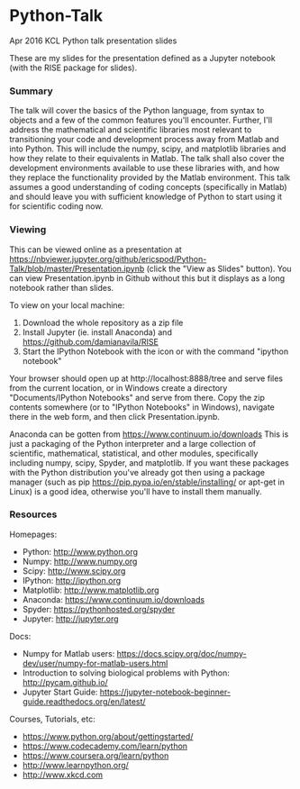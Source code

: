 # Python-Talk
Apr 2016 KCL Python talk presentation slides

These are my slides for the presentation defined as a Jupyter notebook (with the RISE package for slides).

### Summary
The talk will cover the basics of the Python language, from syntax to objects and a few of the common features you'll encounter. Further, I'll address the mathematical and scientific libraries most relevant to transitioning your code and development process away from Matlab and into Python. This will include the numpy, scipy, and matplotlib libraries and how they relate to their equivalents in Matlab. The talk shall also cover the development environments available to use these libraries with, and how they replace the functionality provided by the Matlab environment. This talk assumes a good understanding of coding concepts (specifically in Matlab) and should leave you with sufficient knowledge of Python to start using it for scientific coding now.

### Viewing
This can be viewed online as a presentation at https://nbviewer.jupyter.org/github/ericspod/Python-Talk/blob/master/Presentation.ipynb (click the "View as Slides" button). You can view Presentation.ipynb in Github without this but it displays as a long notebook rather than slides.

To view on your local machine:
 1. Download the whole repository as a zip file
 2. Install Jupyter (ie. install Anaconda) and https://github.com/damianavila/RISE
 3. Start the IPython Notebook with the icon or with the command "ipython notebook"
 
Your browser should open up at http://localhost:8888/tree and serve files from the current location, or in Windows create a directory "Documents/IPython Notebooks" and serve from there. Copy the zip contents somewhere (or to "IPython Notebooks" in Windows), navigate there in the web form, and then click Presentation.ipynb.

Anaconda can be gotten from https://www.continuum.io/downloads This is just a packaging of the Python interpreter and a large collection of scientific, mathematical, statistical, and other modules, specifically including numpy, scipy, Spyder, and matplotlib. If you want these packages with the Python distribution you've already got then using a package manager (such as pip https://pip.pypa.io/en/stable/installing/ or apt-get in Linux) is a good idea, otherwise you'll have to install them manually.

### Resources

Homepages:
 * Python: http://www.python.org
 * Numpy: http://www.numpy.org
 * Scipy: http://www.scipy.org
 * IPython: http://ipython.org
 * Matplotlib: http://www.matplotlib.org
 * Anaconda: https://www.continuum.io/downloads
 * Spyder: https://pythonhosted.org/spyder
 * Jupyter: http://jupyter.org

Docs:
 * Numpy for Matlab users: https://docs.scipy.org/doc/numpy-dev/user/numpy-for-matlab-users.html
 * Introduction to solving biological problems with Python: http://pycam.github.io/
 * Jupyter Start Guide: https://jupyter-notebook-beginner-guide.readthedocs.org/en/latest/

Courses, Tutorials, etc:
 * https://www.python.org/about/gettingstarted/
 * https://www.codecademy.com/learn/python
 * https://www.coursera.org/learn/python
 * http://www.learnpython.org/
 * http://www.xkcd.com
